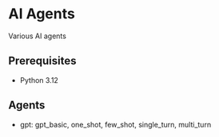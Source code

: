 # AI Agents
Various AI agents

## Prerequisites
- Python 3.12

## Agents
- gpt: gpt_basic, one_shot, few_shot, single_turn, multi_turn 
